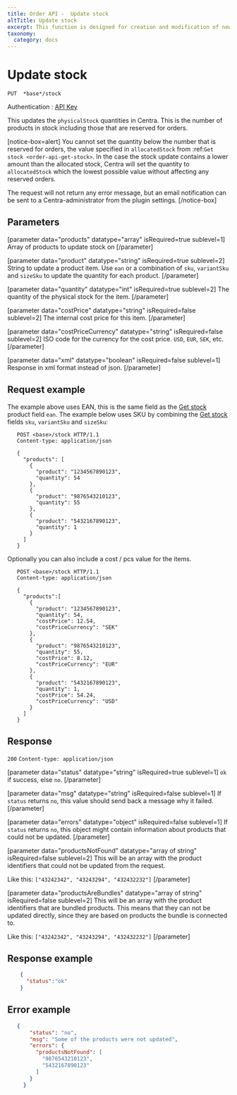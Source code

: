 ```yaml
---
title: Order API -  Update stock
altTitle: Update stock
excerpt: This function is designed for creation and modification of new shipments.
taxonomy:
  category: docs
---
```


# Update stock

```text
PUT  *base*/stock
```
Authentication : [API Key](/api-references/api-intro#authentication)

This updates the `physicalStock` quantities in Centra. This is the number of products in stock including those that are reserved for orders.

[notice-box=alert]
You cannot set the quantity below the number that is reserved for orders, the value specified in ``allocatedStock`` from :ref:`Get stock <order-api-get-stock>`. In the case the stock update contains a lower amount than the allocated stock, Centra will set the quantity to ``allocatedStock`` which the lowest possible value without affecting any reserved orders.

The request will not return any error message, but an email notification can be sent to a Centra-administrator from the plugin settings.
[/notice-box]


## Parameters

[parameter data="products" datatype="array" isRequired=true sublevel=1]
Array of products to update stock on
[/parameter]

[parameter data="product" datatype="string" isRequired=true sublevel=2]
String to update a product item. Use ``ean`` or a combination of ``sku``, ``variantSku`` and ``sizeSku`` to update the quantity for each product.
[/parameter]

[parameter data="quantity" datatype="int" isRequired=true sublevel=2]
The quantity of the physical stock for the item.
[/parameter]

[parameter data="costPrice" datatype="string" isRequired=false sublevel=2]
The internal cost price for this item.
[/parameter]

[parameter data="costPriceCurrency" datatype="string" isRequired=false sublevel=2]
ISO code for the currency for the cost price. ``USD``, ``EUR``, ``SEK``, etc.
[/parameter]

[parameter data="xml" datatype="boolean" isRequired=false sublevel=1]
Response in xml format instead of json.
[/parameter]

## Request example
The example above uses EAN, this is the same field as the [Get stock](/api-references/order-api/api-reference/get-stock) product field `ean`. The example below uses SKU by combining the [Get stock](/api-references/order-api/api-reference/get-stock) fields `sku`, `variantSku` and `sizeSku`:

```http
   POST <base>/stock HTTP/1.1
   Content-type: application/json

   {
     "products": [
       {
         "product": "1234567890123",
         "quantity": 54
       },
       {
         "product": "9876543210123",
         "quantity": 55
       },
       {
         "product": "5432167890123",
         "quantity": 1
       }
     ]
   }
```

Optionally you can also include a cost / pcs value for the items.

```http
   POST <base>/stock HTTP/1.1
   Content-type: application/json

   {
     "products":[
       {
         "product": "1234567890123",
         "quantity": 54,
         "costPrice": 12.54,
         "costPriceCurrency": "SEK"
       },
       {
         "product": "9876543210123",
         "quantity": 55,
         "costPrice": 8.12,
         "costPriceCurrency": "EUR"
       },
       {
         "product": "5432167890123",
         "quantity": 1,
         "costPrice": 54.24,
         "costPriceCurrency": "USD"
       }
     ]
   }
```

## Response

`200` `Content-type: application/json`

[parameter data="status" datatype="string" isRequired=true sublevel=1]
``ok`` if success, else ``no``.
[/parameter]

[parameter data="msg" datatype="string" isRequired=false sublevel=1]
If ``status`` returns ``no``, this value should send back a message why it failed.
[/parameter]

[parameter data="errors" datatype="object" isRequired=false sublevel=1]
If ``status`` returns ``no``, this object might contain information about products that could not be updated.
[/parameter]

[parameter data="productsNotFound" datatype="array of string" isRequired=false sublevel=2]
This will be an array with the product identifiers that could not be updated from the request.

Like this: ``["43242342", "43243294", "432432232"]``
[/parameter]

[parameter data="productsAreBundles" datatype="array of string" isRequired=false sublevel=2]
This will be an array with the product identifiers that are bundled products. This means that they can not be updated directly, since they are based on products the bundle is connected to.

Like this: ``["43242342", "43243294", "432432232"]``
[/parameter]


## Response example

```json
    {
      "status":"ok"
    }
```



## Error example

```json
   {
       "status": "no",
       "msg": "Some of the products were not updated",
       "errors": {
         "productsNotFound": [
           "9876543210123",
           "5432167890123"
         ]
       }
     }
```

